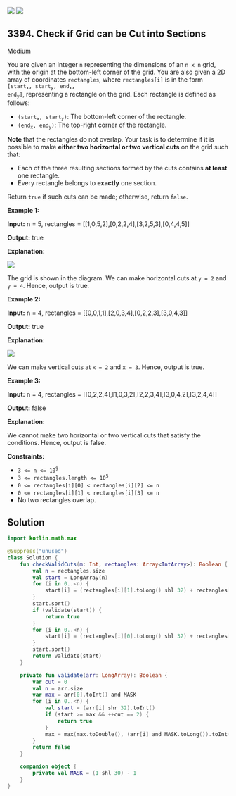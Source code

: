 [![](https://img.shields.io/github/stars/javadev/LeetCode-in-Kotlin?label=Stars&style=flat-square)](https://github.com/javadev/LeetCode-in-Kotlin)
[![](https://img.shields.io/github/forks/javadev/LeetCode-in-Kotlin?label=Fork%20me%20on%20GitHub%20&style=flat-square)](https://github.com/javadev/LeetCode-in-Kotlin/fork)

## 3394\. Check if Grid can be Cut into Sections

Medium

You are given an integer `n` representing the dimensions of an `n x n` grid, with the origin at the bottom-left corner of the grid. You are also given a 2D array of coordinates `rectangles`, where `rectangles[i]` is in the form <code>[start<sub>x</sub>, start<sub>y</sub>, end<sub>x</sub>, end<sub>y</sub>]</code>, representing a rectangle on the grid. Each rectangle is defined as follows:

*   <code>(start<sub>x</sub>, start<sub>y</sub>)</code>: The bottom-left corner of the rectangle.
*   <code>(end<sub>x</sub>, end<sub>y</sub>)</code>: The top-right corner of the rectangle.

**Note** that the rectangles do not overlap. Your task is to determine if it is possible to make **either two horizontal or two vertical cuts** on the grid such that:

*   Each of the three resulting sections formed by the cuts contains **at least** one rectangle.
*   Every rectangle belongs to **exactly** one section.

Return `true` if such cuts can be made; otherwise, return `false`.

**Example 1:**

**Input:** n = 5, rectangles = \[\[1,0,5,2],[0,2,2,4],[3,2,5,3],[0,4,4,5]]

**Output:** true

**Explanation:**

![](https://assets.leetcode.com/uploads/2024/10/23/tt1drawio.png)

The grid is shown in the diagram. We can make horizontal cuts at `y = 2` and `y = 4`. Hence, output is true.

**Example 2:**

**Input:** n = 4, rectangles = \[\[0,0,1,1],[2,0,3,4],[0,2,2,3],[3,0,4,3]]

**Output:** true

**Explanation:**

![](https://assets.leetcode.com/uploads/2024/10/23/tc2drawio.png)

We can make vertical cuts at `x = 2` and `x = 3`. Hence, output is true.

**Example 3:**

**Input:** n = 4, rectangles = \[\[0,2,2,4],[1,0,3,2],[2,2,3,4],[3,0,4,2],[3,2,4,4]]

**Output:** false

**Explanation:**

We cannot make two horizontal or two vertical cuts that satisfy the conditions. Hence, output is false.

**Constraints:**

*   <code>3 <= n <= 10<sup>9</sup></code>
*   <code>3 <= rectangles.length <= 10<sup>5</sup></code>
*   `0 <= rectangles[i][0] < rectangles[i][2] <= n`
*   `0 <= rectangles[i][1] < rectangles[i][3] <= n`
*   No two rectangles overlap.

## Solution

```kotlin
import kotlin.math.max

@Suppress("unused")
class Solution {
    fun checkValidCuts(m: Int, rectangles: Array<IntArray>): Boolean {
        val n = rectangles.size
        val start = LongArray(n)
        for (i in 0..<n) {
            start[i] = (rectangles[i][1].toLong() shl 32) + rectangles[i][3]
        }
        start.sort()
        if (validate(start)) {
            return true
        }
        for (i in 0..<n) {
            start[i] = (rectangles[i][0].toLong() shl 32) + rectangles[i][2]
        }
        start.sort()
        return validate(start)
    }

    private fun validate(arr: LongArray): Boolean {
        var cut = 0
        val n = arr.size
        var max = arr[0].toInt() and MASK
        for (i in 0..<n) {
            val start = (arr[i] shr 32).toInt()
            if (start >= max && ++cut == 2) {
                return true
            }
            max = max(max.toDouble(), (arr[i] and MASK.toLong()).toInt().toDouble()).toInt()
        }
        return false
    }

    companion object {
        private val MASK = (1 shl 30) - 1
    }
}
```